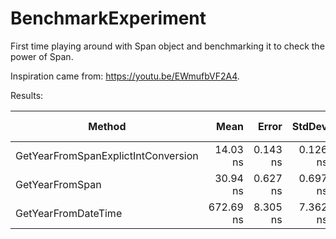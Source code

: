 ﻿# BenchmarkExperiment

First time playing around with Span object and benchmarking it to check the power of Span.

Inspiration came from: https://youtu.be/EWmufbVF2A4.

Results:

|                              Method |      Mean |    Error |   StdDev | Ratio | Rank | Gen 0 | Gen 1 | Gen 2 | Allocated |
|------------------------------------ |----------:|---------:|---------:|------:|-----:|------:|------:|------:|----------:|
| GetYearFromSpanExplictIntConversion |  14.03 ns | 0.143 ns | 0.126 ns |  0.02 |    1 |     - |     - |     - |         - |
|                     GetYearFromSpan |  30.94 ns | 0.627 ns | 0.697 ns |  0.05 |    2 |     - |     - |     - |         - |
|                 GetYearFromDateTime | 672.69 ns | 8.305 ns | 7.362 ns |  1.00 |    3 |     - |     - |     - |         - |

